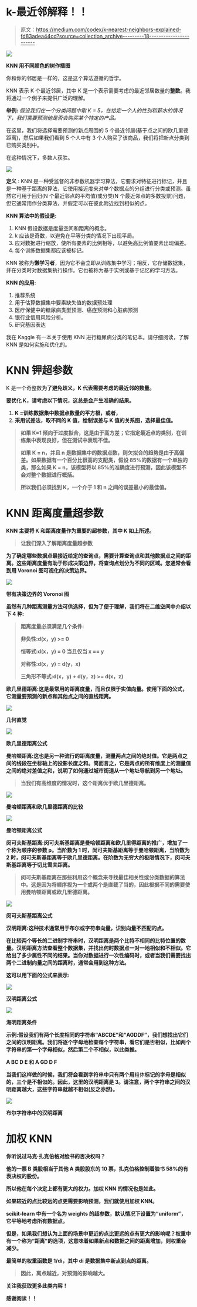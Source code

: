 # k-最近邻解释！！

> 原文：<https://medium.com/codex/k-nearest-neighbors-explained-fd83adea44cd?source=collection_archive---------18----------------------->

![](img/9597e0958d40cf5debe7a588ba952e04.png)

**KNN 用不同颜色的树作插图**

你和你的邻居是一样的，这是这个算法遵循的哲学。

KNN 表示 K 个最近邻居，其中 K 是一个表示需要考虑的最近邻居数量的**整数**。我将通过一个例子来提供广泛的理解。

**举例:** *假设我们在一个分类问题中取 K = 5，在给定一个人的性别和薪水的情况下，我们需要预测他是否会购买某个特定的产品。*

在这里，我们将选择需要预测的新点周围的 5 个最近邻居(基于点之间的欧几里德距离)，然后如果我们看到 5 个人中有 3 个人购买了该商品，我们将把新点分类到已购买类别中。

在这种情况下，多数人获胜。

![](img/b7af468c247c1ca4298afa6247073324.png)

**定义** : KNN 是一种受监督的非参数机器学习算法，它要求对特征进行标记，并且是一种基于距离的算法，它使用接近度来对单个数据点的分组进行分类或预测。虽然它可用于回归(N 个最近邻点的平均值)或分类(N 个最近邻点的多数投票)问题，但它通常用作分类算法，并假定可以在彼此附近找到相似的点。

**KNN 算法中的假设是:**

1.  KNN 假设数据是度量空间和距离的概念。
2.  k 应该是奇数，以避免在平等分类的情况下出现平局。
3.  应对数据进行缩放，使所有要素的比例相等，以避免高比例值要素出现偏差。
4.  每个训练数据集都应该被标记。

KNN 被称为**懒学习者**，因为它不会立即从训练集中学习；相反，它存储数据集，并在分类时对数据集执行操作。它也被称为基于实例或基于记忆的学习方法。

**KNN 的应用:**

1.  推荐系统
2.  用于估算数据集中要素缺失值的数据预处理
3.  医疗保健中的糖尿病类型预测、癌症预测和心脏病预测
4.  银行业信用风险分析。
5.  研究基因表达

我在 Kaggle 有一本关于使用 KNN 进行糖尿病分类的笔记本。请仔细阅读，了解 KNN 是如何实施和优化的。

# KNN 钾超参数

K 是一个奇整数**为了避免歧义，K 代表需要考虑的最近邻的数量。**

**要优化 K，请考虑以下情况，这总是会产生准确的结果。**

1.  **K =训练数据集中数据点数量的平方根，或者，**
2.  **采用试差法，取不同的 K 值，绘制误差与 K 值的关系图，选择最佳值。**

> **如果 K=1 倾向于过度拟合，这是由于高方差；它指定最近点的类别，在训练集中表现良好，但在测试中表现不佳。**
> 
> **如果 K = n，并且 n 是数据集中的数据点数，则欠拟合的趋势是由于高偏差。如果数据有一个百分比很高的支配类，假设 85%的数据有一个单独的类，那么如果 K = n，该模型将以 85%的准确度进行预测，因此该模型不会对整个数据进行概括。**
> 
> **所以我们必须找到 K，一个介于 1 和 n 之间的误差最小的最佳值。**

# ****KNN 距离度量超参数****

**KNN 主要将 K 和距离度量作为重要的超参数，其中 K 如上所述。**

> **让我们深入了解距离度量超参数**

**为了确定哪些数据点最接近给定的查询点，需要计算查询点和其他数据点之间的距离。这些距离度量有助于形成决策边界，将查询点划分为不同的区域。您通常会看到用 Voronoi 图可视化的决策边界。**

**![](img/8b17fecf3aacd4818774dd92358f6237.png)**

****带有决策边界的 Voronoi 图****

**虽然有几种距离测量方法可供选择，但为了便于理解，我们将在二维空间中介绍以下 4 种:**

> **距离度量必须满足几个条件:**
> 
> **非负性:d(x，y) >= 0**
> 
> **恒等式:d(x，y) = 0 当且仅当 x == y**
> 
> **对称性:d(x，y) = d(y，x)**
> 
> **三角形不等式:d(x，y) + d(y，z) >= d(x，z)**

****欧几里德距离**:这是最常用的距离度量，而且仅限于实值向量。使用下面的公式，它测量要预测的新点和其他点之间的直线距离。**

**![](img/e56785e45f8f5a09be30ae2701ef2eb8.png)**

****几何直觉****

**![](img/89bc2ddce0532bc5fbbab6e4f9510ded.png)**

****欧几里德距离公式****

****曼哈顿距离**:这也是另一种流行的距离度量，测量两点之间的绝对值。它是两点之间的线段在坐标轴上的投影长度之和。简而言之，它是两点的所有维度上的测量值之间的绝对差值之和，说明了如何通过城市街道从一个地址导航到另一个地址。**

> **当我们有高维度的情况时，这个距离优于欧几里德距离。**

**![](img/5774386f87a68af72f6e2071cbe7e09b.png)**

****曼哈顿距离和欧几里德距离的比较****

**![](img/b2882e26e9431c57dd04d3c0bae67ce3.png)**

****曼哈顿距离公式****

****闵可夫斯基距离**:闵可夫斯基距离是曼哈顿距离和欧几里得距离的推广，增加了一个称为顺序的参数 p。当阶数为 1 时，闵可夫斯基距离等于曼哈顿距离，当阶数为 2 时，闵可夫斯基距离等于欧几里德距离。在阶数为无穷大的极限情况下，闵可夫斯基距离等于切比雪夫距离。**

> **闵可夫斯基距离在那些利用这个概念来寻找最佳相关性或分类数据的算法中。这是因为将顺序视为一个或两个是直截了当的，因此根据不同的需要使用曼哈顿距离或欧几里德距离。**

**![](img/d61170905e533bc627f92bbff3680d54.png)**

****闵可夫斯基距离公式****

****汉明距离**:这种技术通常用于布尔或字符串向量，识别向量不匹配的点。**

**在比较两个等长的二进制字符串时，汉明距离是两个比特不相同的比特位置的数量。汉明距离方法查看整个数据集，并找出何时数据点一对一地相似和不相似。它给出了多少属性不同的结果。当你对数据进行一次性编码时，或者当我们需要找出两个二进制向量之间的距离时，通常会用到这种方法。**

**这可以用下面的公式来表示:**

**![](img/4254a2203f4efc1ecfb80244c6ca87f2.png)**

****汉明距离公式****

**![](img/75e3857d196408ee8bbb1f7e8d108790.png)**

****海明距离条件****

****示例**:假设我们有两个长度相同的字符串“ABCDE”和“AGDDF”，我们想找出它们之间的汉明距离。我们将逐个字母地检查每个字符串，看它们是否相似，比如两个字符串的第一个字母相似，然后第二个不相似，以此类推。**

****A** BC **D** E 和 **A** GD **D** F**

**当我们这样做的时候，我们将会看到字符串中只有两个用**粗体**标记的字母是相似的，三个是不相似的。因此，这里的汉明距离是 3。请注意，两个字符串之间的汉明距离越大，这些字符串就越不相似(反之亦然)。**

**![](img/ac2e294f7e9dfe87d6c164467aad9eee.png)**

****布尔字符串中的汉明距离****

# ****加权 KNN****

**你听说过马克·扎克伯格对脸书的否决权吗？**

**他的一票 B 类股相当于其他 A 类股股东的 10 票，扎克伯格控制着脸书 58%的有表决权的股份。**

**所以他在每个决定上都有更大的权力。加权 KNN 的情况也是如此。**

**如果较近的点比较远的点更需要影响预测，我们就使用加权 KNN。**

**scikit-learn 中有一个名为 weights 的超参数，默认情况下设置为“uniform”，它平等地考虑所有数据点。**

**但是，如果我们想认为上面的场景中更近的点比更远的点有更大的影响呢？权重中有一个称为“距离”的选项，这意味着如果新点和数据之间的距离增加，则权重会减少。**

**最简单的权重函数是 1/di，其中 di 是数据集中新点到点的距离。**

> **因此，离点越近，对预测的影响越大。**

**关注我获取更多此类内容！**

**感谢阅读！！**